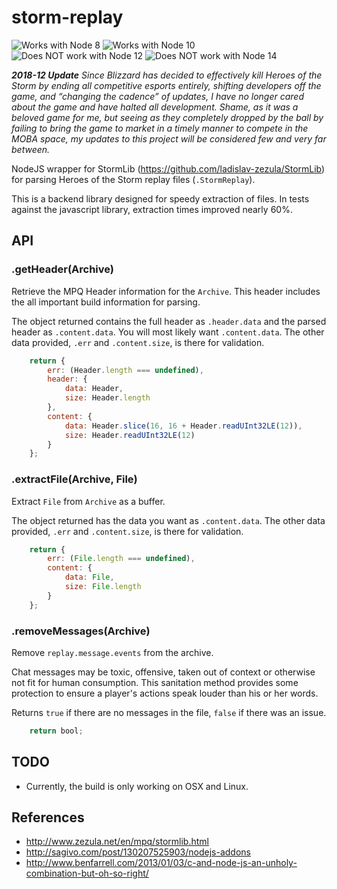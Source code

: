 storm-replay
============

![Works with Node 8](https://img.shields.io/badge/node%20v8-%20%E2%9C%94-brightgreen)
![Works with Node 10](https://img.shields.io/badge/node%20v10-%20%E2%9C%94-brightgreen)
![Does NOT work with Node 12](https://img.shields.io/badge/node%20v12-%20%E2%9D%8C-critical)
![Does NOT work with Node 14](https://img.shields.io/badge/node%20v14-%20%E2%9D%8C-critical)

***2018-12 Update** Since Blizzard has decided to effectively kill Heroes of the Storm by ending all competitive esports entirely, shifting developers off the game, and “changing the cadence” of updates, I have no longer cared about the game and have halted all development.  Shame, as it was a beloved game for me, but seeing as they completely dropped by the ball by failing to bring the game to market in a timely manner to compete in the MOBA space, my updates to this project will be considered few and very far between.*

NodeJS wrapper for StormLib (https://github.com/ladislav-zezula/StormLib) for
parsing Heroes of the Storm replay files (`.StormReplay`).

This is a backend library designed for speedy extraction of files.  In tests
against the javascript library, extraction times improved nearly 60%.

## API

### .getHeader(Archive)

Retrieve the MPQ Header information for the `Archive`.  This header includes
the all important build information for parsing.

The object returned contains the full header as `.header.data` and the parsed
header as `.content.data`.  You will most likely want `.content.data`. The
other data provided, `.err` and `.content.size`, is there for validation.

```javascript
    return {
        err: (Header.length === undefined),
        header: {
            data: Header,
            size: Header.length
        },
        content: {
            data: Header.slice(16, 16 + Header.readUInt32LE(12)),
            size: Header.readUInt32LE(12)
        }
    };
```

### .extractFile(Archive, File)

Extract `File` from `Archive` as a buffer.

The object returned has the data you want as `.content.data`.  The other data
provided, `.err` and `.content.size`, is there for validation.

```javascript
    return {
        err: (File.length === undefined),
        content: {
            data: File,
            size: File.length
        }
    };
```

### .removeMessages(Archive)

Remove `replay.message.events` from the archive.

Chat messages may be toxic, offensive, taken out of context or otherwise not
fit for human consumption.  This sanitation method provides some protection
to ensure a player's actions speak louder than his or her words.

Returns `true` if there are no messages in the file, `false` if there was an
issue.

```javascript
    return bool;
```

## TODO

* Currently, the build is only working on OSX and Linux.

## References

* http://www.zezula.net/en/mpq/stormlib.html
* http://sagivo.com/post/130207525903/nodejs-addons
* http://www.benfarrell.com/2013/01/03/c-and-node-js-an-unholy-combination-but-oh-so-right/